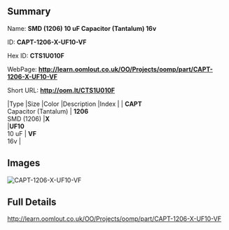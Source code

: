 

## Summary
 
Name: __SMD (1206) 10 uF Capacitor (Tantalum) 16v__

ID: __CAPT-1206-X-UF10-VF__

Hex ID: __CTS1U010F__

WebPage: __http://learn.oomlout.co.uk/OO/Projects/oomp/part/CAPT-1206-X-UF10-VF__

Short URL: __http://oom.lt/CTS1U010F__


|Type   |Size   |Color   |Description   |Index   |
| __CAPT__ <br>Capacitor (Tantalum)  | __1206__<br>SMD (1206)   |__X__<br>    |__UF10__<br>10 uF    | __VF__<br> 16v |


## Images
![CAPT-1206-X-UF10-VF](http://oomlout.com/oomp-gen/parts/CAPT-1206-X-UF10-VF/CAPT-1206-X-UF10-VF_420.jpg)

## Full Details

 http://learn.oomlout.co.uk/OO/Projects/oomp/part/CAPT-1206-X-UF10-VF

